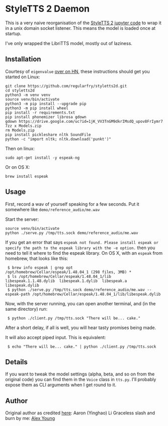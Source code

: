 # StyleTTS 2 Daemon

This is a very naive reorganisation of the [StyleTTS 2](https://styletts2.github.io/)
[jupyter code](https://github.com/yl4579/StyleTTS2) to wrap it in a unix domain
socket listener.  This means the model is loaded once at startup.

I've only wrapped the LibriTTS model, mostly out of laziness.

## Installation

Courtesy of `eigenvalue` [over on HN](https://news.ycombinator.com/item?id=38338932),
these instructions should get you started on Linux:

```shell
git clone https://github.com/regularfry/styletts2d.git
cd styletts2d
python3 -m venv venv
source venv/bin/activate
python3 -m pip install --upgrade pip
python3 -m pip install wheel
pip install -r requirements.txt
pip install phonemizer librosa gdown
gdown https://drive.google.com/uc?id=1jK_VV3TnGM9dkrIMsdQ_upov8FrIymr7
7zz x Models.zip
rm Models.zip
pip install pickleshare nltk SoundFile
python -c "import nltk; nltk.download('punkt')"
```

Then on linux:

```shell
sudo apt-get install -y espeak-ng
```

Or on OS X:

```shell
brew install espeak
```

## Usage

First, record a wav of yourself speaking for a few seconds.  Put it somewhere like `demo/reference_audio/me.wav`

Start the server:

```
source venv/bin/activate
python ./serve.py /tmp/tts.sock demo/reference_audio/me.wav
```

If you get an error that says `espeak not found. Please install espeak or specify the path to the espeak library with the -e option.` then you need to tell it where to find the espeak library.  On OS X, with an `espeak` from homebrew, that looks like this:

```shell
 $ brew info espeak | grep opt
/opt/homebrew/Cellar/espeak/1.48.04_1 (298 files, 3MB) *
 $ ls /opt/homebrew/Cellar/espeak/1.48.04_1/lib
libespeak.1.1.48.dylib  libespeak.1.dylib  libespeak.a  libespeak.dylib
 $ python ./serve.py /tmp/tts.sock demo/reference_audio/me.wav --espeak-path /opt/homebrew/Cellar/espeak/1.48.04_1/lib/libespeak.dylib
```

Now, with the server running, you can open another terminal, and (in the same directory) run:

```shell
 $ python ./client.py /tmp/tts.sock "There will be... cake."
```

After a short delay, if all is well, you will hear tasty promises being made.

It will also accept piped input. This is equivalent:

```shell
 $ echo "There will be... cake." | python ./client.py /tmp/tts.sock
```

## Details

If you want to tweak the model settings (alpha, beta, and so on from the original code) you can
find them in the `Voice` class in `tts.py`. I'll probably expose them as CLI arguments when I get
round to it.

## Author

Original author as credited [here](https://github.com/yl4579/StyleTTS2/blob/main/LICENSE): Aaron (Yinghao) Li
Graceless slash and burn by me: [Alex Young](mailto:alex@blackkettle.org)